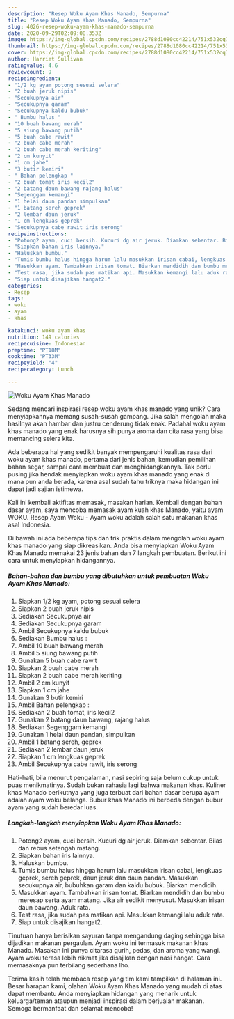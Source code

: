 ```yaml
---
description: "Resep Woku Ayam Khas Manado, Sempurna"
title: "Resep Woku Ayam Khas Manado, Sempurna"
slug: 4026-resep-woku-ayam-khas-manado-sempurna
date: 2020-09-29T02:09:08.353Z
image: https://img-global.cpcdn.com/recipes/2788d1080cc42214/751x532cq70/woku-ayam-khas-manado-foto-resep-utama.jpg
thumbnail: https://img-global.cpcdn.com/recipes/2788d1080cc42214/751x532cq70/woku-ayam-khas-manado-foto-resep-utama.jpg
cover: https://img-global.cpcdn.com/recipes/2788d1080cc42214/751x532cq70/woku-ayam-khas-manado-foto-resep-utama.jpg
author: Harriet Sullivan
ratingvalue: 4.6
reviewcount: 9
recipeingredient:
- "1/2 kg ayam potong sesuai selera"
- "2 buah jeruk nipis"
- "Secukupnya air"
- "Secukupnya garam"
- "Secukupnya kaldu bubuk"
- " Bumbu halus "
- "10 buah bawang merah"
- "5 siung bawang putih"
- "5 buah cabe rawit"
- "2 buah cabe merah"
- "2 buah cabe merah keriting"
- "2 cm kunyit"
- "1 cm jahe"
- "3 butir kemiri"
- " Bahan pelengkap "
- "2 buah tomat iris kecil2"
- "2 batang daun bawang rajang halus"
- "Segenggam kemangi"
- "1 helai daun pandan simpulkan"
- "1 batang sereh geprek"
- "2 lembar daun jeruk"
- "1 cm lengkuas geprek"
- "Secukupnya cabe rawit iris serong"
recipeinstructions:
- "Potong2 ayam, cuci bersih. Kucuri dg air jeruk. Diamkan sebentar. Bilas dan rebus setengah matang."
- "Siapkan bahan iris lainnya."
- "Haluskan bumbu."
- "Tumis bumbu halus hingga harum lalu masukkan irisan cabai, lengkuas geprek, sereh geprek, daun jeruk dan daun pandan. Masukkan secukupnya air, bubuhkan garam dan kaldu bubuk. Biarkan mendidih."
- "Masukkan ayam. Tambahkan irisan tomat. Biarkan mendidih dan bumbu meresap serta ayam matang. Jika air sedikit menyusut. Masukkan irisan daun bawang. Aduk rata."
- "Test rasa, jika sudah pas matikan api. Masukkan kemangi lalu aduk rata."
- "Siap untuk disajikan hangat2."
categories:
- Resep
tags:
- woku
- ayam
- khas

katakunci: woku ayam khas 
nutrition: 149 calories
recipecuisine: Indonesian
preptime: "PT18M"
cooktime: "PT33M"
recipeyield: "4"
recipecategory: Lunch

---
```



![Woku Ayam Khas Manado](https://img-global.cpcdn.com/recipes/2788d1080cc42214/751x532cq70/woku-ayam-khas-manado-foto-resep-utama.jpg)

Sedang mencari inspirasi resep woku ayam khas manado yang unik? Cara menyiapkannya memang susah-susah gampang. Jika salah mengolah maka hasilnya akan hambar dan justru cenderung tidak enak. Padahal woku ayam khas manado yang enak harusnya sih punya aroma dan cita rasa yang bisa memancing selera kita.

Ada beberapa hal yang sedikit banyak mempengaruhi kualitas rasa dari woku ayam khas manado, pertama dari jenis bahan, kemudian pemilihan bahan segar, sampai cara membuat dan menghidangkannya. Tak perlu pusing jika hendak menyiapkan woku ayam khas manado yang enak di mana pun anda berada, karena asal sudah tahu triknya maka hidangan ini dapat jadi sajian istimewa.

Kali ini kembali aktifitas memasak, masakan harian. Kembali dengan bahan dasar ayam, saya mencoba memasak ayam kuah khas Manado, yaitu ayam WOKU. Resep Ayam Woku - Ayam woku adalah salah satu makanan khas asal Indonesia.


Di bawah ini ada beberapa tips dan trik praktis dalam mengolah woku ayam khas manado yang siap dikreasikan. Anda bisa menyiapkan Woku Ayam Khas Manado memakai 23 jenis bahan dan 7 langkah pembuatan. Berikut ini cara untuk menyiapkan hidangannya.

<!--inarticleads1-->

##### Bahan-bahan dan bumbu yang dibutuhkan untuk pembuatan Woku Ayam Khas Manado:

1. Siapkan 1/2 kg ayam, potong sesuai selera
1. Siapkan 2 buah jeruk nipis
1. Sediakan Secukupnya air
1. Sediakan Secukupnya garam
1. Ambil Secukupnya kaldu bubuk
1. Sediakan  Bumbu halus :
1. Ambil 10 buah bawang merah
1. Ambil 5 siung bawang putih
1. Gunakan 5 buah cabe rawit
1. Siapkan 2 buah cabe merah
1. Siapkan 2 buah cabe merah keriting
1. Ambil 2 cm kunyit
1. Siapkan 1 cm jahe
1. Gunakan 3 butir kemiri
1. Ambil  Bahan pelengkap :
1. Sediakan 2 buah tomat, iris kecil2
1. Gunakan 2 batang daun bawang, rajang halus
1. Sediakan Segenggam kemangi
1. Gunakan 1 helai daun pandan, simpulkan
1. Ambil 1 batang sereh, geprek
1. Sediakan 2 lembar daun jeruk
1. Siapkan 1 cm lengkuas geprek
1. Ambil Secukupnya cabe rawit, iris serong


Hati-hati, bila menurut pengalaman, nasi sepiring saja belum cukup untuk puas menikmatinya. Sudah bukan rahasia lagi bahwa makanan khas. Kuliner khas Manado berikutnya yang juga terbuat dari bahan dasar berupa ayam adalah ayam woku belanga. Bubur khas Manado ini berbeda dengan bubur ayam yang sudah beredar luas. 

<!--inarticleads2-->

##### Langkah-langkah menyiapkan Woku Ayam Khas Manado:

1. Potong2 ayam, cuci bersih. Kucuri dg air jeruk. Diamkan sebentar. Bilas dan rebus setengah matang.
1. Siapkan bahan iris lainnya.
1. Haluskan bumbu.
1. Tumis bumbu halus hingga harum lalu masukkan irisan cabai, lengkuas geprek, sereh geprek, daun jeruk dan daun pandan. Masukkan secukupnya air, bubuhkan garam dan kaldu bubuk. Biarkan mendidih.
1. Masukkan ayam. Tambahkan irisan tomat. Biarkan mendidih dan bumbu meresap serta ayam matang. Jika air sedikit menyusut. Masukkan irisan daun bawang. Aduk rata.
1. Test rasa, jika sudah pas matikan api. Masukkan kemangi lalu aduk rata.
1. Siap untuk disajikan hangat2.


Tinutuan hanya berisikan sayuran tanpa mengandung daging sehingga bisa dijadikan makanan pergaulan. Ayam woku ini termasuk makanan khas Manado. Masakan ini punya citarasa gurih, pedas, dan aroma yang wangi. Ayam woku terasa lebih nikmat jika disajikan dengan nasi hangat. Cara memasaknya pun terbilang sederhana lho. 

Terima kasih telah membaca resep yang tim kami tampilkan di halaman ini. Besar harapan kami, olahan Woku Ayam Khas Manado yang mudah di atas dapat membantu Anda menyiapkan hidangan yang menarik untuk keluarga/teman ataupun menjadi inspirasi dalam berjualan makanan. Semoga bermanfaat dan selamat mencoba!

